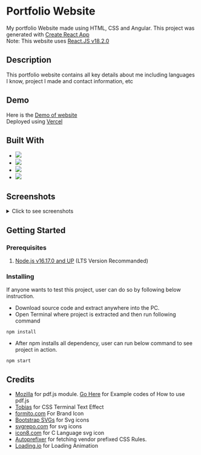 # Portfolio Website

My portfolio Website made using HTML, CSS and Angular. This project was generated with [Create React App](https://github.com/facebook/create-react-app)
<br>
Note: This website uses [React.JS v18.2.0](https://github.com/facebook/react/blob/main/CHANGELOG.md#1820-june-14-2022)

## Description

This portfolio website contains all key details about me including languages I know, project I made and contact information, etc

## Demo

Here is the [Demo of website](https://portfolio-kakkarot9712.vercel.app/)
<br>
Deployed using [Vercel](https://vercel.com/)

## Built With

- <img src="https://img.shields.io/badge/React-20232A?style=for-the-badge&logo=react&logoColor=61DAFB" />
- <img src="https://img.shields.io/badge/JavaScript-F7DF1E?style=for-the-badge&logo=javascript&logoColor=black" />
- <img src="https://img.shields.io/badge/HTML5%20-%23e34f26.svg?&style=for-the-badge&logo=html5&logoColor=white" />
- <img src="https://img.shields.io/badge/CSS3-1572B6?&style=for-the-badge&logo=css3&logoColor=white" />

## Screenshots

<details>
  <summary>Click to see screenshots</summary>
  <br>
  Desktop Version
  <br>
  <img src='/src/assets/imgs/home-desktop.png'></img>
  <img src='/src/assets/imgs/desktop-skills.png'></img>
  <br>
  Mobile version
  <br>
  <img src='/src/assets/imgs/mobile-home.jpg'></img>
  <img src='/src/assets/imgs/mobile-tools.jpg'></img>
  <img src='/src/assets/imgs/mobile-navbar.jpg'></img>
</details>

## Getting Started

### Prerequisites

1. [Node.js v16.17.0 and UP](https://nodejs.org/en/) (LTS Version Recommanded)

### Installing

If anyone wants to test this project, user can do so by following below instruction.

- Download source code and extract anywhere into the PC.
- Open Terminal where project is extracted and then run following command

```
npm install
```

- After npm installs all dependency, user can run below command to see project in action.

```
npm start
```

## Credits

- [Mozilla](https://github.com/mozilla/pdf.js) for pdf.js module. [Go Here](https://mozilla.github.io/pdf.js/examples/#) for Example codes of How to use pdf.js
- [Tobias](https://www.sliderrevolution.com/resources/css-text-animation/) for CSS Terminal Text Effect
- [formito.com](https://formito.com/tools/favicon) For Brand Icon
- [Bootstrap SVGs](https://icons.getbootstrap.com/) for Svg icons
- [svgrepo.com](https://www.svgrepo.com/svg/) for svg icons
- [icon8.com](https://icons8.com/icon/40670/c-programming) for C Language svg icon
- [Autoprefixer](https://autoprefixer.github.io/) for fetching vendor prefixed CSS Rules.
- [Loading.io](https://loading.io/css/) for Loading Animation
